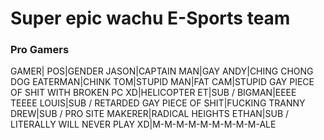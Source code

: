 # Super epic wachu E-Sports team

### Pro Gamers 

GAMER| POS|GENDER
JASON|CAPTAIN MAN|GAY
ANDY|CHING CHONG DOG EATERMAN|CHINK
TOM|STUPID MAN|FAT
CAM|STUPID GAY PIECE OF SHIT WITH BROKEN PC XD|HELICOPTER
ET|SUB / BIGMAN|EEEE TEEEE
LOUIS|SUB / RETARDED GAY PIECE OF SHIT|FUCKING TRANNY
DREW|SUB / PRO SITE MAKERER|RADICAL HEIGHTS
ETHAN|SUB / LITERALLY WILL NEVER PLAY XD|M-M-M-M-M-M-M-M-M-ALE
